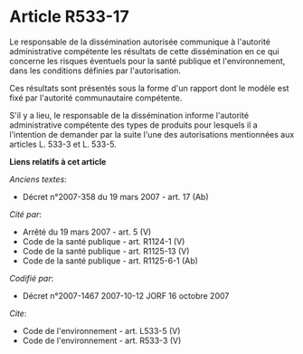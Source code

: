 # Article R533-17

Le responsable de la dissémination autorisée communique à l'autorité administrative compétente les résultats de cette
dissémination en ce qui concerne les risques éventuels pour la santé publique et l'environnement, dans les conditions
définies par l'autorisation. 

Ces résultats sont présentés sous la forme d'un rapport dont le modèle est fixé par l'autorité communautaire compétente. 

S'il y a lieu, le responsable de la dissémination informe l'autorité administrative compétente des types de produits pour
lesquels il a l'intention de demander par la suite l'une des autorisations mentionnées aux articles L. 533-3 et L. 533-5.

**Liens relatifs à cet article**

_Anciens textes_:

  - Décret  n°2007-358 du 19 mars 2007 - art. 17 (Ab)

_Cité par_:

  - Arrêté du 19 mars 2007 - art. 5 (V)
  - Code de la santé publique - art. R1124-1 (V)
  - Code de la santé publique - art. R1125-13 (V)
  - Code de la santé publique - art. R1125-6-1 (Ab)

_Codifié par_:

  - Décret n°2007-1467 2007-10-12 JORF 16 octobre 2007

_Cite_:

  - Code de l'environnement - art. L533-5 (V)
  - Code de l'environnement - art. R533-3 (V)
